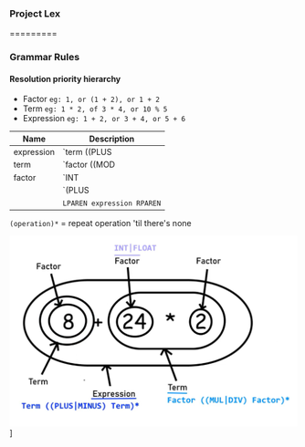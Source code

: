 ### Project Lex
=========

### Grammar Rules

#### Resolution priority hierarchy
- Factor `eg: 1, or (1 + 2), or 1 + 2`
- Term `eg: 1 * 2, of 3 * 4, or 10 % 5`
- Expression `eg: 1 + 2, or 3 + 4, or 5 + 6`

| Name                   | Description                                                                 |
|------------------------|-----------------------------------------------------------------------------|
| expression             | `term ((PLUS|MINUS) term)*`                                                   |
| term                   | `factor ((MOD|MUL|DIV) factor)*`                                              |
| factor                 | `INT|FLOAT`                                                                   |
|                        | `(PLUS|MINUS) factor`                                                         |
|                        | `LPAREN expression RPAREN`                                                    |


`(operation)*` = repeat operation 'til there's none

![Illustration Here](../assets/GrammarGuide.png)]
